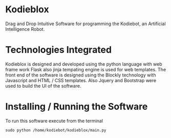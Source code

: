 # Kodieblox
Drag and Drop Intuitive Software for programming the Kodiebot, an Artificial Intelligence Robot.
# Technologies Integrated
Kodieblox is designed and developed using the python language with web frame work Flask also jinja tempating engine is used for web templates. The front end of the software is designed using the Blockly technology with Javascript and HTML / CSS templates. Also Jquery and Bootstrap were used to build the UI of the software.
# Installing / Running the Software
To run this software execute from the terminal
```
sudo python /home/kodiebot/kodieblox/main.py
```
